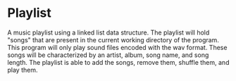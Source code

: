 # Playlist
A music playlist using a linked list data structure. The playlist will hold "songs" that are present in the current working directory of the program. This program will only play sound files encoded with the wav format. These songs will be characterized by an artist, album, song name, and song length. The playlist is able to add the songs, remove them, shuffle them, and play them.
